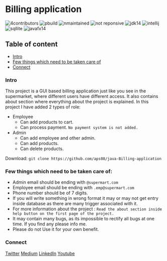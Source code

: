 # Billing application
<p align="left">
 <img src="https://img.shields.io/badge/contributors-1-blue" alt="4contributors"> 
 <img src="https://img.shields.io/badge/build-passing-brightgreen" alt="pbuild">
 <img src="https://img.shields.io/badge/maintained-no-red" alt="nmaintained"> 
 <img src="https://img.shields.io/badge/responsive-no-red" alt="not reponsive"> 
 
 <img src="https://img.shields.io/badge/JDK-14-brightgreen" alt="jdk14"> 
 <img src="https://img.shields.io/badge/IDEA-Intellij-red" alt="intellij"> 
 <img src="https://img.shields.io/badge/Database-SQLite-blue" alt="sqllite"> 
 <img src="https://img.shields.io/badge/Javafx-14-red" alt="javafx14"> 
</p>

## Table of content
- [Intro](#intro)
- [Few things which need to be taken care of](#few-things-which-need-to-be-taken-care-of)
- [Connect](#connect)

### Intro

This project is a GUI based billing application just like you see in the supermarket, where different users have different access. It also contains about section where everything about the project is explained. In this project I have added 2 types of role:
- Employee
    - Can add products to cart.
    - Can process payment. `No payment system is not added.`
- Admin
    - Can add employee and other admin.
    - Can add products.
    - Can delete products.

Download: ``git clone https://github.com/aps08/java-Billing-application``

### Few things which need to be taken care of:

- Admin email should be ending with ``@supermart.com``
- Employee email should be ending with ``.emp@supermart.com``
- Phone number should be of 7 digits.
- If you will write something in wrong format it may or may not get entry inside database as there are 
 many trigger associated with it.
- For more information about the project : ``Read the about section inside help button on the first page of the project.``
- It may contain many bugs,  as its impossible to rectify all bugs at one time. If you find any please info me.
- Please do not Use it for your own benefit.
<!-- - Here is the [demo](https://www.youtube.com/channel/UCu_vHY1svvi8mRjccSpSfbw) of this project. -->



### Connect
<p>

 [Twitter](https://twitter.com/aps08__)
 [Medium](https://medium.com/@aps08)
 [LinkedIn](https://www.linkedin.com/in/aps08/)
 [Youtube](https://www.youtube.com/channel/UCu_vHY1svvi8mRjccSpSfbw)
</p>










